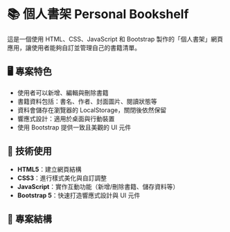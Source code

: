 # 📚 個人書架 Personal Bookshelf

這是一個使用 HTML、CSS、JavaScript 和 Bootstrap 製作的「個人書架」網頁應用，讓使用者能夠自訂並管理自己的書籍清單。

## 🖥️ 專案特色

- 使用者可以新增、編輯與刪除書籍
- 書籍資料包括：書名、作者、封面圖片、閱讀狀態等
- 資料會儲存在瀏覽器的 LocalStorage，關閉後依然保留
- 響應式設計：適用於桌面與行動裝置
- 使用 Bootstrap 提供一致且美觀的 UI 元件

## 🚀 技術使用

- **HTML5**：建立網頁結構
- **CSS3**：進行樣式美化與自訂調整
- **JavaScript**：實作互動功能（新增/刪除書籍、儲存資料等）
- **Bootstrap 5**：快速打造響應式設計與 UI 元件

## 📂 專案結構

